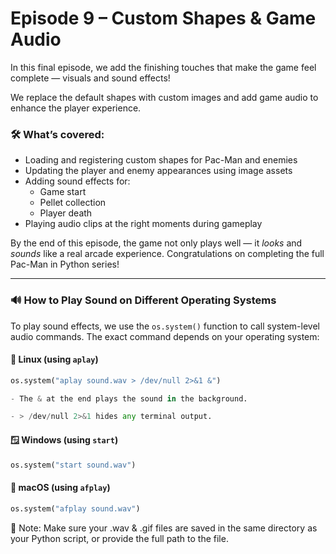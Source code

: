 # Episode 9 – Custom Shapes & Game Audio

In this final episode, we add the finishing touches that make the game feel complete — visuals and sound effects!

We replace the default shapes with custom images and add game audio to enhance the player experience.

### 🛠️ What’s covered:
- Loading and registering custom shapes for Pac-Man and enemies
- Updating the player and enemy appearances using image assets
- Adding sound effects for:
  - Game start
  - Pellet collection
  - Player death
- Playing audio clips at the right moments during gameplay

By the end of this episode, the game not only plays well — it *looks* and *sounds* like a real arcade experience. Congratulations on completing the full Pac-Man in Python series!

---

### 🔊 How to Play Sound on Different Operating Systems

To play sound effects, we use the `os.system()` function to call system-level audio commands. The exact command depends on your operating system:

#### 🐧 Linux (using `aplay`)
```python
os.system("aplay sound.wav > /dev/null 2>&1 &")

- The & at the end plays the sound in the background.

- > /dev/null 2>&1 hides any terminal output.
```

#### 🪟 Windows (using `start`)
```python
os.system("start sound.wav")
```

#### 🍎 macOS (using `afplay`)
```python
os.system("afplay sound.wav")
```

📁 Note: Make sure your .wav & .gif files are saved in the same directory as your Python script, or provide the full path to the file.
